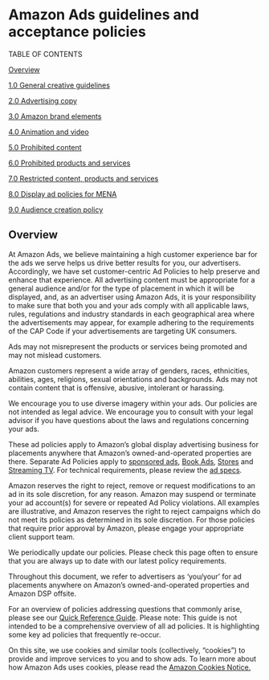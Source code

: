 Amazon Ads guidelines and acceptance policies
=============================================

TABLE OF CONTENTS

[Overview](#overview)

[1.0 General creative guidelines](https://advertising.amazon.com/resources/ad-policy/creative-acceptance/general-creative-guidelines?ref_=a20m_us_spcs_cap_spcs_cap1)

[2.0 Advertising copy](https://advertising.amazon.com/resources/ad-policy/creative-acceptance/advertising-copy?ref_=a20m_us_spcs_cap_spcs_cap2)

[3.0 Amazon brand elements](https://advertising.amazon.com/resources/ad-policy/creative-acceptance/brand-elements?ref_=a20m_us_spcs_cap_spcs_cap3)

[4.0 Animation and video](https://advertising.amazon.com/resources/ad-policy/creative-acceptance/animation-video?ref_=a20m_us_spcs_cap_spcs_cap4)

[5.0 Prohibited content](https://advertising.amazon.com/resources/ad-policy/creative-acceptance/prohibited-content?ref_=a20m_us_spcs_cap_spcs_cap5)

[6.0 Prohibited products and services](https://advertising.amazon.com/resources/ad-policy/creative-acceptance/prohibited-products-services?ref_=a20m_us_spcs_cap_spcs_cap6)

[7.0 Restricted content, products and services](https://advertising.amazon.com/resources/ad-policy/creative-acceptance/restricted-content-products-services?ref_=a20m_us_spcs_cap_spcs_cap7)

[8.0 Display ad policies for MENA](https://advertising.amazon.com/resources/ad-policy/creative-acceptance/mena?ref_=a20m_us_spcs_cap_spcs_cap8)

[9.0 Audience creation policy](https://advertising.amazon.com/resources/ad-policy/creative-acceptance/amazon-audience-policies?ref_=a20m_us_spcs_cap_spcs_cap9)

Overview
--------

At Amazon Ads, we believe maintaining a high customer experience bar for the ads we serve helps us drive better results for you, our advertisers. Accordingly, we have set customer-centric Ad Policies to help preserve and enhance that experience. All advertising content must be appropriate for a general audience and/or for the type of placement in which it will be displayed, and, as an advertiser using Amazon Ads, it is your responsibility to make sure that both you and your ads comply with all applicable laws, rules, regulations and industry standards in each geographical area where the advertisements may appear, for example adhering to the requirements of the CAP Code if your advertisements are targeting UK consumers.  
  
Ads may not misrepresent the products or services being promoted and may not mislead customers.  
  
Amazon customers represent a wide array of genders, races, ethnicities, abilities, ages, religions, sexual orientations and backgrounds. Ads may not contain content that is offensive, abusive, intolerant or harassing.  
  
We encourage you to use diverse imagery within your ads. Our policies are not intended as legal advice. We encourage you to consult with your legal advisor if you have questions about the laws and regulations concerning your ads.  
  
These ad policies apply to Amazon’s global display advertising business for placements anywhere that Amazon’s owned-and-operated properties are there. Separate Ad Policies apply to [sponsored ads](https://advertising.amazon.com/resources/ad-policy/sponsored-ads-policies?ref_=a20m_us_spcs_cap_spcs_sacap), [Book Ads](https://advertising.amazon.com/resources/ad-policy/book-ads?ref_=a20m_us_spcs_cap_spcs_bkad), [Stores](https://advertising.amazon.com/resources/ad-policy/stores?ref_=a20m_us_spcs_cap_spcs_stcap) and [Streaming TV](https://advertising.amazon.com/resources/ad-policy/streaming-tv-ads?ref_=a20m_us_spcs_sttvad). For technical requirements, please review the [ad specs](https://advertising.amazon.com/resources/ad-specs?ref_=a20m_us_spcs_cap_spcs).  
  
Amazon reserves the right to reject, remove or request modifications to an ad in its sole discretion, for any reason. Amazon may suspend or terminate your ad account(s) for severe or repeated Ad Policy violations. All examples are illustrative, and Amazon reserves the right to reject campaigns which do not meet its policies as determined in its sole discretion. For those policies that require prior approval by Amazon, please engage your appropriate client support team.  
  
We periodically update our policies. Please check this page often to ensure that you are always up to date with our latest policy requirements.  
  
Throughout this document, we refer to advertisers as ‘you/your’ for ad placements anywhere on Amazon’s owned-and-operated properties and Amazon DSP offsite.  
  
For an overview of policies addressing questions that commonly arise, please see our [Quick Reference Guide](https://advertising.amazon.com/resources/ad-policy/quick-reference?ref_=a20m_us_spcs_cap_spsc_qkrf). Please note: This guide is not intended to be a comprehensive overview of all ad policies. It is highlighting some key ad policies that frequently re-occur.

On this site, we use cookies and similar tools (collectively, “cookies”) to provide and improve services to you and to show ads. To learn more about how Amazon Ads uses cookies, please read the [Amazon Cookies Notice.](https://advertising.amazon.com/legal/cookie-policy?ref=a20m_us_ccb)